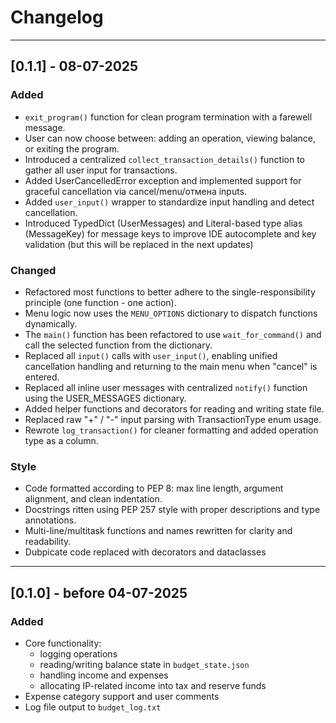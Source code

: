 # Changelog

---

## [0.1.1] - 08-07-2025

### Added
- `exit_program()` function for clean program termination with a farewell message.
- User can now choose between: adding an operation, viewing balance, or exiting the program.
- Introduced a centralized `collect_transaction_details()` function to gather all user input for transactions.
- Added UserCancelledError exception and implemented support for graceful cancellation via cancel/menu/отмена inputs.
- Added `user_input()` wrapper to standardize input handling and detect cancellation.
- Introduced TypedDict (UserMessages) and Literal-based type alias (MessageKey) for message keys to improve IDE autocomplete and key validation (but this will be replaced in the next updates)

### Changed
- Refactored most functions to better adhere to the single-responsibility principle (one function - one action).
- Menu logic now uses the `MENU_OPTIONS` dictionary to dispatch functions dynamically.
- The `main()` function has been refactored to use `wait_for_command()` and call the selected function from the dictionary.
- Replaced all `input()` calls with `user_input()`, enabling unified cancellation handling and returning to the main menu when "cancel" is entered.
- Replaced all inline user messages with centralized `notify()` function using the USER_MESSAGES dictionary.
- Added helper functions and decorators for reading and writing state file.
- Replaced raw "+" / "-" input parsing with TransactionType enum usage.
- Rewrote `log_transaction()` for cleaner formatting and added operation type as a column.

### Style
- Code formatted according to PEP 8: max line length, argument alignment, and clean indentation.
- Docstrings ritten using PEP 257 style with proper descriptions and type annotations.
- Multi-line/multitask functions and names rewritten for clarity and readability.
- Dubpicate code replaced with decorators and dataclasses


---

## [0.1.0] - before 04-07-2025

### Added
- Core functionality:
  - logging operations 
  - reading/writing balance state in `budget_state.json`
  - handling income and expenses
  - allocating IP-related income into tax and reserve funds
- Expense category support and user comments
- Log file output to `budget_log.txt`
